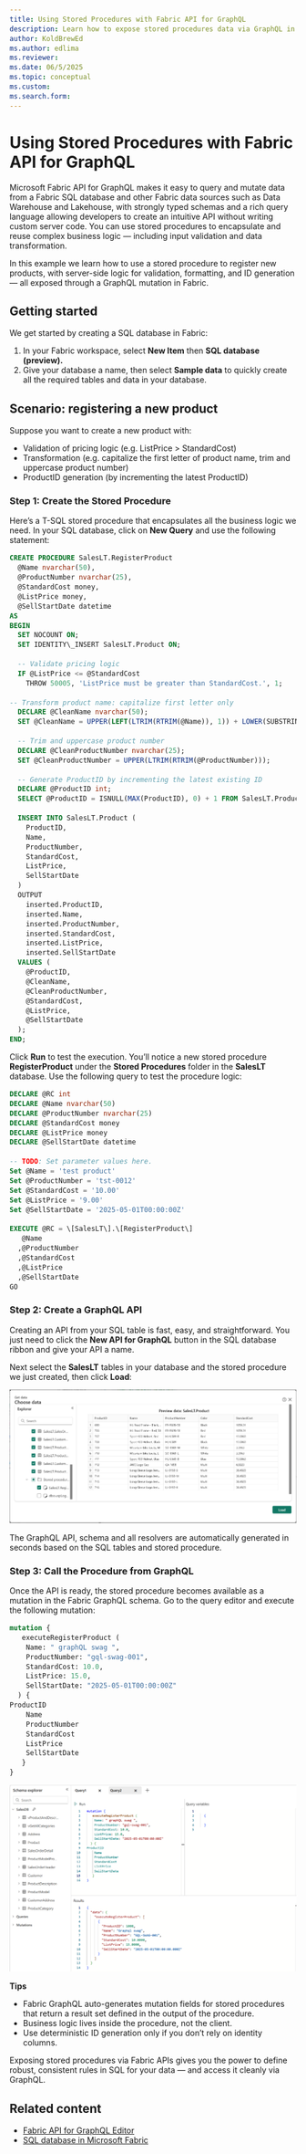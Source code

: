 ```yaml
---
title: Using Stored Procedures with Fabric API for GraphQL
description: Learn how to expose stored procedures data via GraphQL in Fabric
author: KoldBrewEd 
ms.author: edlima
ms.reviewer: 
ms.date: 06/5/2025
ms.topic: conceptual
ms.custom:
ms.search.form: 
---
```


# Using Stored Procedures with Fabric API for GraphQL

Microsoft Fabric API for GraphQL makes it easy to query and mutate data from a Fabric SQL database and other Fabric data sources such as Data Warehouse and Lakehouse, with strongly typed schemas and a rich query language allowing developers to create an intuitive API without writing custom server code. You can use stored procedures to encapsulate and reuse complex business logic — including input validation and data transformation.

In this example we learn how to use a stored procedure to register new products, with server-side logic for validation, formatting, and ID generation — all exposed through a GraphQL mutation in Fabric.

## Getting started

We get started by creating a SQL database in Fabric:

1.  In your Fabric workspace, select **New Item** then **SQL database (preview).**
2.  Give your database a name, then select **Sample data** to quickly create all the required tables and data in your database.

## Scenario: registering a new product

Suppose you want to create a new product with:

*   Validation of pricing logic (e.g. ListPrice > StandardCost)
*   Transformation (e.g. capitalize the first letter of product name, trim and uppercase product number)
*   ProductID generation (by incrementing the latest ProductID)

### Step 1: Create the Stored Procedure

Here’s a T-SQL stored procedure that encapsulates all the business logic we need. In your SQL database, click on **New Query** and use the following statement:

```sql
CREATE PROCEDURE SalesLT.RegisterProduct
  @Name nvarchar(50),
  @ProductNumber nvarchar(25),
  @StandardCost money,
  @ListPrice money,
  @SellStartDate datetime
AS
BEGIN
  SET NOCOUNT ON;
  SET IDENTITY\_INSERT SalesLT.Product ON;

  -- Validate pricing logic
  IF @ListPrice <= @StandardCost
    THROW 50005, 'ListPrice must be greater than StandardCost.', 1;

-- Transform product name: capitalize first letter only
  DECLARE @CleanName nvarchar(50);
  SET @CleanName = UPPER(LEFT(LTRIM(RTRIM(@Name)), 1)) + LOWER(SUBSTRING(LTRIM(RTRIM(@Name)), 2, 49));

  -- Trim and uppercase product number
  DECLARE @CleanProductNumber nvarchar(25);
  SET @CleanProductNumber = UPPER(LTRIM(RTRIM(@ProductNumber)));

  -- Generate ProductID by incrementing the latest existing ID
  DECLARE @ProductID int;
  SELECT @ProductID = ISNULL(MAX(ProductID), 0) + 1 FROM SalesLT.Product;

  INSERT INTO SalesLT.Product (
    ProductID,
    Name,
    ProductNumber,
    StandardCost,
    ListPrice,
    SellStartDate
  )
  OUTPUT 
    inserted.ProductID,
    inserted.Name,
    inserted.ProductNumber,
    inserted.StandardCost,
    inserted.ListPrice,
    inserted.SellStartDate
  VALUES (
    @ProductID,
    @CleanName,
    @CleanProductNumber,
    @StandardCost,
    @ListPrice,
    @SellStartDate
  );
END;
```

Click **Run** to test the execution. You’ll notice a new stored procedure **RegisterProduct** under the **Stored Procedures** folder in the **SalesLT** database. Use the following query to test the procedure logic:

```sql
DECLARE @RC int
DECLARE @Name nvarchar(50)
DECLARE @ProductNumber nvarchar(25)
DECLARE @StandardCost money
DECLARE @ListPrice money
DECLARE @SellStartDate datetime

-- TODO: Set parameter values here.
Set @Name = 'test product'       
Set @ProductNumber = 'tst-0012'
Set @StandardCost = '10.00'
Set @ListPrice = '9.00'
Set @SellStartDate = '2025-05-01T00:00:00Z'

EXECUTE @RC = \[SalesLT\].\[RegisterProduct\] 
   @Name
  ,@ProductNumber
  ,@StandardCost
  ,@ListPrice
  ,@SellStartDate
GO
```

### Step 2: Create a GraphQL API

Creating an API from your SQL table is fast, easy, and straightforward. You just need to click the **New API for GraphQL** button in the SQL database ribbon and give your API a name.

Next select the **SalesLT** tables in your database and the stored procedure we just created, then click **Load**:

![Get data screen to select tables and procedures in API for GraphQL](media/api-graphql-stored-procedures/api-graphql-stored-procedures.png)

The GraphQL API, schema and all resolvers are automatically generated in seconds based on the SQL tables and stored procedure.

### Step 3: Call the Procedure from GraphQL

Once the API is ready, the stored procedure becomes available as a mutation in the Fabric GraphQL schema. Go to the query editor and execute the following mutation:

```graphql
mutation {
   executeRegisterProduct (
    Name: " graphQL swag ",
    ProductNumber: "gql-swag-001",
    StandardCost: 10.0,
    ListPrice: 15.0,
    SellStartDate: "2025-05-01T00:00:00Z"
  ) {
ProductID
    Name
    ProductNumber
    StandardCost
    ListPrice
    SellStartDate
   }
}
```

![Mutation in the GraphQL API portal displaying the results](media/api-graphql-stored-procedures/api-graphql-stored-procedures-mutation.png)

**Tips**

*   Fabric GraphQL auto-generates mutation fields for stored procedures that return a result set defined in the output of the procedure.
*   Business logic lives inside the procedure, not the client.
*   Use deterministic ID generation only if you don’t rely on identity columns.

Exposing stored procedures via Fabric APIs gives you the power to define robust, consistent rules in SQL for your data — and access it cleanly via GraphQL.

## Related content

- [Fabric API for GraphQL Editor](api-graphql-editor.md)
- [SQL database in Microsoft Fabric](../database/sql/overview.md)

